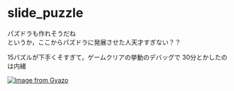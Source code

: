 # slide_puzzle 
パズドラも作れそうだね</br>
というか，ここからパズドラに発展させた人天才すぎない？？</br>

15パズルが下手くそすぎて，ゲームクリアの挙動のデバッグで 30分とかしたのは内緒 </br>

[![Image from Gyazo](https://i.gyazo.com/5a849c43ac69ddb1db915f2166309b42.png)](https://gyazo.com/5a849c43ac69ddb1db915f2166309b42)
